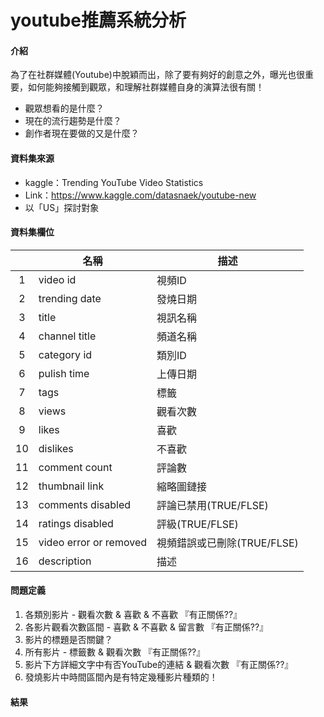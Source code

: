 youtube推薦系統分析
====================
#### 介紹
為了在社群媒體(Youtube)中脫穎而出，除了要有夠好的創意之外，曝光也很重要，如何能夠接觸到觀眾，和理解社群媒體自身的演算法很有關！

- 觀眾想看的是什麼？
- 現在的流行趨勢是什麼？
- 創作者現在要做的又是什麼？

#### 資料集來源
- kaggle：Trending YouTube Video Statistics
- Link：https://www.kaggle.com/datasnaek/youtube-new
- 以「US」探討對象

#### 資料集欄位
|   |名稱   |描述   |
| :------------: | ------------ | ------------ |
|1 |video id |視頻ID|
|2 |trending date|發燒日期|
|3 |title |視訊名稱|
|4 |channel title|頻道名稱|
|5 |category id|類別ID|
|6 |pulish time|上傳日期|
|7 |tags|標籤|
|8 |views|觀看次數|
|9 |likes|喜歡|
|10|dislikes|不喜歡|
|11|comment count|評論數|
|12|thumbnail link|縮略圖鏈接|
|13|comments disabled|評論已禁用(TRUE/FLSE)|
|14|ratings disabled|評級(TRUE/FLSE)|
|15|video error or removed|視頻錯誤或已刪除(TRUE/FLSE)|
|16|description|描述

#### 問題定義
1. 各類別影片 - 觀看次數 & 喜歡 & 不喜歡 『有正關係??』
2. 各影片觀看次數區間 - 喜歡 & 不喜歡 & 留言數 『有正關係??』
3. 影片的標題是否關鍵？
4. 所有影片 - 標籤數 & 觀看次數 『有正關係??』
5. 影片下方詳細文字中有否YouTube的連結 & 觀看次數 『有正關係??』
6. 發燒影片中時間區間內是有特定幾種影片種類的！

#### 結果